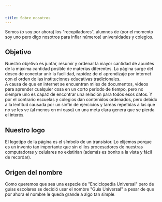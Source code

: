 ```yaml
---


title: Sobre nosotros
---
```


Somos (o soy por ahora) los "recopiladores", alumnos de (por el momento soy uno pero digo nosotros para inflar números) universidades y colegios.

## Objetivo

Nuestro objetivo es juntar, resumir y ordenar la mayor cantidad de apuntes de la máxima cantidad posible de materias diferentes.
La página surge del deseo de conectar unir la facilidad, rapidez de el aprendizaje por internet con el orden de las instituciones educativas tradicionales.\
A causa de que en internet se encuentran miles de documentos, videos para aprender cualquier cosa en un corto periodo de tiempo, pero no siempre  uno es capaz de encontrar una relación para todos esos datos. Y por el contrario escuelas y colegios dan contenidos ordenados, pero debido a la lentitud causada por un sinfín de ejercicios y tareas repetidas a las que no se les ve (al menos en mi caso) un una meta clara genera que se pierda el interés.

## Nuestro logo

El logotipo de la página es el símbolo de un transistor. Lo elijemos porque es un invento tan importante que sin el los procesadores de nuestras computadoras y celulares no existirían (además es bonito a la vista y fácil de recordar).

## Origen del nombre

Como queremos que sea una especie de "Enciclopedia Universal" pero de guías escolares se decidió usar el nombre "Guía Universal" a pesar de que por ahora el nombre le queda grande a algo tan simple.
